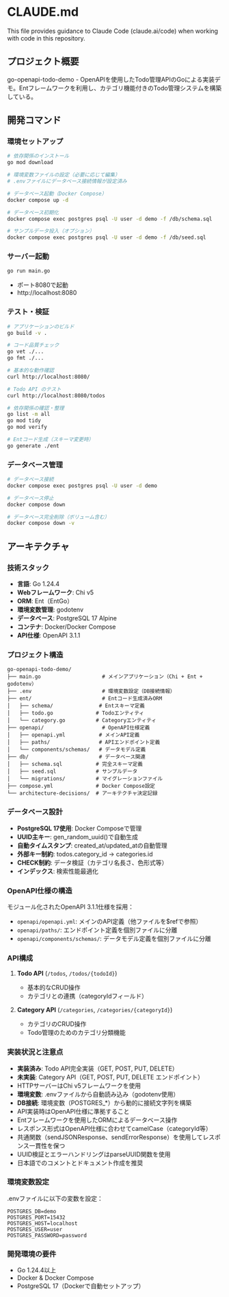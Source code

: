 # CLAUDE.md

This file provides guidance to Claude Code (claude.ai/code) when working with code in this repository.

## プロジェクト概要

go-openapi-todo-demo - OpenAPIを使用したTodo管理APIのGoによる実装デモ。Entフレームワークを利用し、カテゴリ機能付きのTodo管理システムを構築している。

## 開発コマンド

### 環境セットアップ
```bash
# 依存関係のインストール
go mod download

# 環境変数ファイルの設定（必要に応じて編集）
# .envファイルにデータベース接続情報が設定済み

# データベース起動（Docker Compose）
docker compose up -d

# データベース初期化
docker compose exec postgres psql -U user -d demo -f /db/schema.sql

# サンプルデータ投入（オプション）
docker compose exec postgres psql -U user -d demo -f /db/seed.sql
```

### サーバー起動
```bash
go run main.go
```
- ポート8080で起動
- http://localhost:8080

### テスト・検証
```bash
# アプリケーションのビルド
go build -v .

# コード品質チェック
go vet ./...
go fmt ./...

# 基本的な動作確認
curl http://localhost:8080/

# Todo API のテスト
curl http://localhost:8080/todos

# 依存関係の確認・整理
go list -m all
go mod tidy
go mod verify

# Entコード生成（スキーマ変更時）
go generate ./ent
```

### データベース管理
```bash
# データベース接続
docker compose exec postgres psql -U user -d demo

# データベース停止
docker compose down

# データベース完全削除（ボリューム含む）
docker compose down -v
```

## アーキテクチャ

### 技術スタック
- **言語**: Go 1.24.4
- **Webフレームワーク**: Chi v5
- **ORM**: Ent（EntGo）
- **環境変数管理**: godotenv
- **データベース**: PostgreSQL 17 Alpine
- **コンテナ**: Docker/Docker Compose
- **API仕様**: OpenAPI 3.1.1

### プロジェクト構造
```
go-openapi-todo-demo/
├── main.go                    # メインアプリケーション（Chi + Ent + godotenv）
├── .env                       # 環境変数設定（DB接続情報）
├── ent/                       # Entコード生成済みORM
│   ├── schema/               # Entスキーマ定義
│   ├── todo.go              # Todoエンティティ
│   └── category.go          # Categoryエンティティ
├── openapi/                   # OpenAPI仕様定義
│   ├── openapi.yml           # メインAPI定義
│   ├── paths/                # APIエンドポイント定義
│   └── components/schemas/   # データモデル定義
├── db/                       # データベース関連
│   ├── schema.sql           # 完全スキーマ定義
│   ├── seed.sql             # サンプルデータ
│   └── migrations/          # マイグレーションファイル
├── compose.yml              # Docker Compose設定
└── architecture-decisions/  # アーキテクチャ決定記録
```

### データベース設計
- **PostgreSQL 17使用**: Docker Composeで管理
- **UUID主キー**: gen_random_uuid()で自動生成
- **自動タイムスタンプ**: created_at/updated_atの自動管理
- **外部キー制約**: todos.category_id → categories.id
- **CHECK制約**: データ検証（カテゴリ名長さ、色形式等）
- **インデックス**: 検索性能最適化

### OpenAPI仕様の構造
モジュール化されたOpenAPI 3.1.1仕様を採用：
- `openapi/openapi.yml`: メインのAPI定義（他ファイルを$refで参照）
- `openapi/paths/`: エンドポイント定義を個別ファイルに分離
- `openapi/components/schemas/`: データモデル定義を個別ファイルに分離

### API構成
1. **Todo API** (`/todos`, `/todos/{todoId}`)
   - 基本的なCRUD操作
   - カテゴリとの連携（categoryIdフィールド）

2. **Category API** (`/categories`, `/categories/{categoryId}`)
   - カテゴリのCRUD操作
   - Todo管理のためのカテゴリ分類機能

### 実装状況と注意点
- **実装済み**: Todo API完全実装（GET, POST, PUT, DELETE）
- **未実装**: Category API（GET, POST, PUT, DELETE エンドポイント）
- HTTPサーバーはChi v5フレームワークを使用
- **環境変数**: .envファイルから自動読み込み（godotenv使用）
- **DB接続**: 環境変数（POSTGRES_*）から動的に接続文字列を構築
- API実装時はOpenAPI仕様に準拠すること
- Entフレームワークを使用したORMによるデータベース操作
- レスポンス形式はOpenAPI仕様に合わせてcamelCase（categoryId等）
- 共通関数（sendJSONResponse、sendErrorResponse）を使用してレスポンス一貫性を保つ
- UUID検証とエラーハンドリングはparseUUID関数を使用
- 日本語でのコメントとドキュメント作成を推奨

### 環境変数設定
.envファイルに以下の変数を設定：
```
POSTGRES_DB=demo
POSTGRES_PORT=15432
POSTGRES_HOST=localhost
POSTGRES_USER=user
POSTGRES_PASSWORD=password
```

### 開発環境の要件
- Go 1.24.4以上
- Docker & Docker Compose
- PostgreSQL 17（Dockerで自動セットアップ）